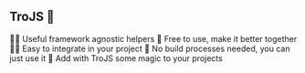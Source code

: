 ## TroJS 👋

🙋‍♀️ Useful framework agnostic helpers
🌈 Free to use, make it better together
👩‍💻 Easy to integrate in your project
🍿 No build processes needed, you can just use it
🧙 Add with TroJS some magic to your projects
